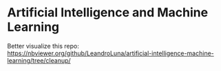 # Artificial Intelligence and Machine Learning

Better visualize this repo: https://nbviewer.org/github/LeandroLuna/artificial-intelligence-machine-learning/tree/cleanup/
